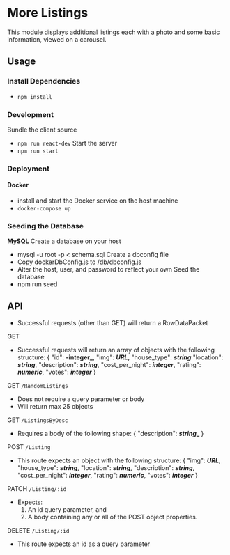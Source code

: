 # More Listings
This module displays additional listings each with a photo and
some basic information, viewed on a carousel.

## Usage

### Install Dependencies
- `npm install`

### Development
Bundle the client source
- `npm run react-dev`
Start the server
- `npm run start`

### Deployment
#### Docker
- install and start the Docker service on the host machine
- `docker-compose up`

### Seeding the Database
**MySQL**
Create a database on your host
- mysql -u root -p < schema.sql
Create a dbconfig file
- Copy dockerDbConfig.js to /db/dbconfig.js
- Alter the host, user, and password to reflect your own
Seed the database
- npm run seed

## API
- Successful requests (other than GET) will return a RowDataPacket

GET
- Successful requests will return an array of objects 
with the following structure:
{
  "id": **-integer_**,
  "img": **_URL_**,
  "house_type": **_string_**
  "location": **_string_**,
  "description": **_string_**,
  "cost_per_night": **_integer_**,
  "rating": **_numeric_**,
  "votes": **_integer_**
}

GET `/RandomListings`
- Does not require a query parameter or body
- Will return max 25 objects

GET `/ListingsByDesc`
- Requires a body of the following shape:
{
  "description": **_string__**
}

POST `/Listing`
- This route expects an object with the following structure:
{
  "img": **_URL_**,
  "house_type": **_string_**,
  "location": **_string_**,
  "description": **_string_**,
  "cost_per_night": **_integer_**,
  "rating": **_numeric_**,
  "votes": **_integer_**
}

PATCH `/Listing/:id`
- Expects:
  1) An id query parameter, and
  2) A body containing any or all of the POST object properties.

DELETE `/Listing/:id`
- This route expects an id as a query parameter